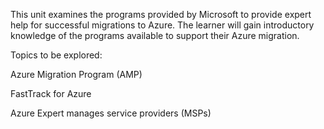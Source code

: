 This unit examines the programs provided by Microsoft to provide expert help for successful migrations to Azure. The learner will gain introductory knowledge of the programs available to support their Azure migration. 

 

Topics to be explored: 

 

Azure Migration Program (AMP) 

FastTrack for Azure 

Azure Expert manages service providers (MSPs) 